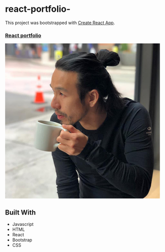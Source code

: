 # react-portfolio-


This project was bootstrapped with [Create React App](https://github.com/facebook/create-react-app).


### [React portfolio](https://fierce-island-86276.herokuapp.com/) ###

 ![Screenshot of live chat](src/images/contactMe.jpg)

 ## Built With
* Javascript
* HTML
* React
* Bootstrap
* CSS